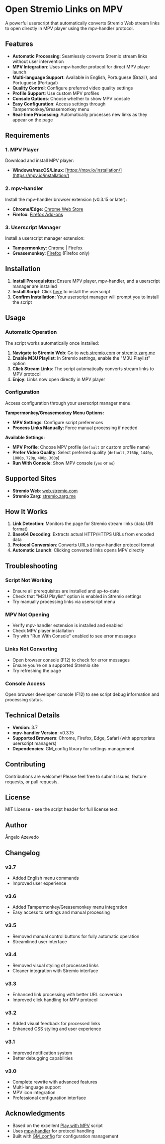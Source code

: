 # Open Stremio Links on MPV

A powerful userscript that automatically converts Stremio Web stream links to open directly in MPV player using the mpv-handler protocol.

## Features

- **Automatic Processing**: Seamlessly converts Stremio stream links without user intervention
- **MPV Integration**: Uses mpv-handler protocol for direct MPV player launch
- **Multi-language Support**: Available in English, Portuguese (Brazil), and Portuguese (Portugal)
- **Quality Control**: Configure preferred video quality settings
- **Profile Support**: Use custom MPV profiles
- **Console Options**: Choose whether to show MPV console
- **Easy Configuration**: Access settings through Tampermonkey/Greasemonkey menu
- **Real-time Processing**: Automatically processes new links as they appear on the page

## Requirements

### 1. MPV Player
Download and install MPV player:
- **Windows/macOS/Linux**: [https://mpv.io/installation/](https://mpv.io/installation/)

### 2. mpv-handler
Install the mpv-handler browser extension (v0.3.15 or later):
- **Chrome/Edge**: [Chrome Web Store](https://chrome.google.com/webstore/detail/mpv-handler/dagckdidgfbnpejcedabnnbjdcchikfl)
- **Firefox**: [Firefox Add-ons](https://addons.mozilla.org/en-US/firefox/addon/mpv-handler/)

### 3. Userscript Manager
Install a userscript manager extension:
- **Tampermonkey**: [Chrome](https://chrome.google.com/webstore/detail/tampermonkey/dhdgffkkebhmkfjojejmpbldmpobfkfo) | [Firefox](https://addons.mozilla.org/en-US/firefox/addon/tampermonkey/)
- **Greasemonkey**: [Firefox](https://addons.mozilla.org/en-US/firefox/addon/greasemonkey/) (Firefox only)

## Installation

1. **Install Prerequisites**: Ensure MPV player, mpv-handler, and a userscript manager are installed
2. **Install Script**: Click [here](https://github.com/ang3lo-azevedo/open-stremio-links-on-mpv/raw/refs/heads/main/open-stremio-links-on-mpv.user.js) to install the userscript
3. **Confirm Installation**: Your userscript manager will prompt you to install the script

## Usage

### Automatic Operation
The script works automatically once installed:

1. **Navigate to Stremio Web**: Go to [web.stremio.com](https://web.stremio.com) or [stremio.zarg.me](https://stremio.zarg.me)
2. **Enable M3U Playlist**: In Stremio settings, enable the "M3U Playlist" option
3. **Click Stream Links**: The script automatically converts stream links to MPV protocol
4. **Enjoy**: Links now open directly in MPV player

### Configuration

Access configuration through your userscript manager menu:

**Tampermonkey/Greasemonkey Menu Options:**
- **MPV Settings**: Configure script preferences
- **Process Links Manually**: Force manual processing if needed

**Available Settings:**
- **MPV Profile**: Choose MPV profile (`default` or custom profile name)
- **Prefer Video Quality**: Select preferred quality (`default`, `2160p`, `1440p`, `1080p`, `720p`, `480p`, `360p`)
- **Run With Console**: Show MPV console (`yes` or `no`)

## Supported Sites

- **Stremio Web**: [web.stremio.com](https://web.stremio.com)
- **Stremio Zarg**: [stremio.zarg.me](https://stremio.zarg.me)

## How It Works

1. **Link Detection**: Monitors the page for Stremio stream links (data URI format)
2. **Base64 Decoding**: Extracts actual HTTP/HTTPS URLs from encoded data
3. **Protocol Conversion**: Converts URLs to mpv-handler protocol format
4. **Automatic Launch**: Clicking converted links opens MPV directly
## Troubleshooting

### Script Not Working
- Ensure all prerequisites are installed and up-to-date
- Check that "M3U Playlist" option is enabled in Stremio settings
- Try manually processing links via userscript menu

### MPV Not Opening
- Verify mpv-handler extension is installed and enabled
- Check MPV player installation
- Try with "Run With Console" enabled to see error messages

### Links Not Converting
- Open browser console (F12) to check for error messages
- Ensure you're on a supported Stremio site
- Try refreshing the page

### Console Access
Open browser developer console (F12) to see script debug information and processing status.

## Technical Details

- **Version**: 3.7
- **mpv-handler Version**: v0.3.15
- **Supported Browsers**: Chrome, Firefox, Edge, Safari (with appropriate userscript managers)
- **Dependencies**: GM_config library for settings management

## Contributing

Contributions are welcome! Please feel free to submit issues, feature requests, or pull requests.

## License

MIT License - see the script header for full license text.

## Author

Ângelo Azevedo

## Changelog

### v3.7
- Added English menu commands
- Improved user experience

### v3.6
- Added Tampermonkey/Greasemonkey menu integration
- Easy access to settings and manual processing

### v3.5
- Removed manual control buttons for fully automatic operation
- Streamlined user interface

### v3.4
- Removed visual styling of processed links
- Cleaner integration with Stremio interface

### v3.3
- Enhanced link processing with better URL conversion
- Improved click handling for MPV protocol

### v3.2
- Added visual feedback for processed links
- Enhanced CSS styling and user experience

### v3.1
- Improved notification system
- Better debugging capabilities

### v3.0
- Complete rewrite with advanced features
- Multi-language support
- MPV icon integration
- Professional configuration interface

## Acknowledgments

- Based on the excellent [Play with MPV](https://greasyfork.org/en/scripts/416271-play-with-mpv) script
- Uses [mpv-handler](https://github.com/akiirui/mpv-handler) for protocol handling
- Built with [GM_config](https://github.com/sizzlemctwizzle/GM_config) for configuration management
